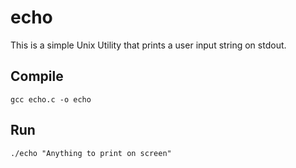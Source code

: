 # echo
This is a simple Unix Utility that prints a user input string on stdout. <br>

## Compile
```
gcc echo.c -o echo
```

## Run
```
./echo "Anything to print on screen"
```
